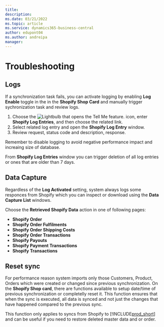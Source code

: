 ```yaml
---
title: 
description: 
ms.date: 03/21/2022
ms.topic: article
ms.service: dynamics365-business-central
author: edupont04
ms.author: andreipa
manager: 
---
```




# Troubleshooting

## Logs

If a synchronization task fails, you can activate logging by enabling **Log Enable** toggle in the in the **Shopify Shop Card** and manually trigger sychronization task and review logs.

1. Choose the ![Lightbulb that opens the Tell Me feature.](../media/ui-search/search_small.png "Tell me what you want to do") icon, enter **Shopify Log Entries**, and then choose the related link.
2. Select related log entry and open the **Shopify Log Entry** window.
3. Review request, status code and description, response.

Remember to disable logging to avoid negative performance impact and increaing size of database.

From **Shopify Log Entries** window you can trigger deletion of all log entries or ones that are older than 7 days.

## Data Capture

Regardless of the **Log Activated** setting, system always logs some responces from Shopify which you can inspect or download using the **Data Capture List** windows.

Choose the **Retrieved Shopify Data** action in one of following pages:
- **Shopify Order**
- **Shopify Order Fulfilments**
- **Shopify Order Shipping Costs**
- **Shopify Order Transactions**
- **Shopify Payouts**
- **Shopify Payment Transactions**
- **Shopify Transactions**

## Reset sync

For performance reason system imports only those Customers, Product, Orders which were created or changed since previous synchronization. On the **Shopify Shop card**, there are functions available to setup date/time of previous synchronization or completelly reset it. This function ensures that when the sync is executed, all data is synced and not just the changes that have happened compared to the previous sync.

This function only applies to syncs from Shopify to [!INCLUDE[prod_short](../includes/prod_short.md)] and can be useful if you need to restore deleted master data and or order.
